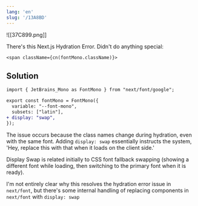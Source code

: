 ```yaml
---
lang: 'en'
slug: '/13A8BD'
---
```


![[37C899.png]]

There's this Next.js Hydration Error. Didn't do anything special:

```tsx
<span className={cn(fontMono.className)}>
```

## Solution

```diff
import { JetBrains_Mono as FontMono } from "next/font/google";

export const fontMono = FontMono({
  variable: "--font-mono",
  subsets: ["latin"],
+ display: "swap",
});

```

The issue occurs because the class names change during hydration, even with the same font. Adding `display: swap` essentially instructs the system, 'Hey, replace this with that when it loads on the client side.'

Display Swap is related initially to CSS font fallback swapping (showing a different font while loading, then switching to the primary font when it is ready).

I'm not entirely clear why this resolves the hydration error issue in `next/font`, but there's some internal handling of replacing components in `next/font` with `display: swap`
